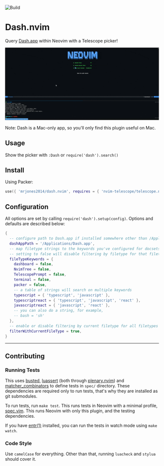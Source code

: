 ![Build](https://github.com/mrjones2014/dash.nvim/actions/workflows/lint-check-test.yml/badge.svg)

# Dash.nvim

Query [Dash.app](https://kapeli.com/dash) within Neovim with a Telescope picker!

![demo](./images/demo.gif)

Note: Dash is a Mac-only app, so you'll only find this plugin useful on Mac.

## Usage

Show the picker with `:Dash` or `require('dash').search()`

## Install

Using Packer:

```lua
use({ 'mrjones2014/dash.nvim', requires = { 'nvim-telescope/telescope.nvim' } })
```

## Configuration

All options are set by calling `require('dash').setup(config)`. Options and defaults are described below:

```lua
{
  -- configure path to Dash.app if installed somewhere other than /Applications/Dash.app
  dashAppPath = '/Applications/Dash.app',
  -- map filetype strings to the keywords you've configured for docsets in Dash
  -- setting to false will disable filtering by filetype for that filetype
  fileTypeKeywords = {
    dashboard = false,
    NvimTree = false,
    TelescopePrompt = false,
    terminal = false,
    packer = false,
    -- a table of strings will search on multiple keywords
    typescript = { 'typescript', 'javascript' },
    typescriptreact = { 'typescript', 'javascript', 'react' },
    javascriptreact = { 'javascript', 'react' },
    -- you can also do a string, for example,
    -- bash = 'sh'
  },
  -- enable or disable filtering by current filetype for all filetypes
  filterWithCurrentFileType = true,
}
```

---

## Contributing

### Running Tests

This uses [busted](https://github.com/Olivine-Labs/busted), [luassert](https://github.com/Olivine-Labs/luassert) (both through
[plenary.nvim](https://github.com/nvim-lua/plenary.nvim)) and [matcher_combinators](https://github.com/m00qek/matcher_combinators.lua) to
define tests in `spec/` directory. These dependencies are required only to run
tests, that's why they are installed as git submodules.

To run tests, run `make test`. This runs tests in Neovim with a minimal profile,
[spec.vim](./spec/spec.vim). This runs Neovim with only this plugin, and the testing dependencies.

If you have [entr(1)](https://eradman.com/entrproject/) installed, you can run the tests in watch mode
using `make watch`.

### Code Style

Use `camelCase` for everything. Other than that, running `luacheck` and `stylua` should cover it.
